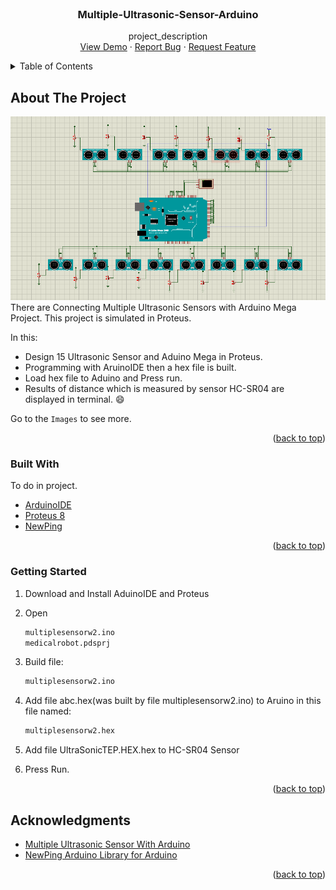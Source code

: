 <!-- PROJECT LOGO -->
<br />
<div align="center">
<h3 align="center">Multiple-Ultrasonic-Sensor-Arduino</h3>
  <p align="center">
    project_description
    <br />
    <a href="https://github.com/chutientrong/Multiple-Ultrasonic-Sensor-Arduino">View Demo</a>
    ·
    <a href="https://github.com/chutientrong/Multiple-Ultrasonic-Sensor-Arduino/issues">Report Bug</a>
    ·
    <a href="https://github.com/chutientrong/Multiple-Ultrasonic-Sensor-Arduino/issues">Request Feature</a>
  </p>
</div>

<!-- TABLE OF CONTENTS -->
<details>
  <summary>Table of Contents</summary>
  <ol>
    <li><a href="#about-the-project">About The Project</a>
    <li><a href="#built-with">Built With</a></li>
    </li>
    <li><a href="#getting-started">Getting Started</a>
    </li>
    <li><a href="#acknowledgments">Acknowledgments</a></li>
  </ol>
</details>


<!-- ABOUT THE PROJECT -->
## About The Project
[![Product Name Screen Shot][product-screenshot]](https://example.com)
There are Connecting Multiple Ultrasonic Sensors with Arduino Mega Project. This project is simulated in Proteus.

In this:
* Design 15 Ultrasonic Sensor and Aduino Mega in Proteus.
* Programming with AruinoIDE then a hex file is built. 
* Load hex file to Aduino and Press run.
* Results of distance which is measured by sensor HC-SR04 are displayed in terminal. :smile:

Go to the `Images` to see more.

<p align="right">(<a href="#top">back to top</a>)</p>


### Built With

To do in project.

* [ArduinoIDE](https://www.arduino.cc/en/software/)
* [Proteus 8](https://www.labcenter.com/)
* [NewPing](https://github.com/microflo/NewPing/)

<p align="right">(<a href="#top">back to top</a>)</p>


### Getting Started

1. Download and Install AduinoIDE and Proteus 
2. Open
   ```sh
   multiplesensorw2.ino
   medicalrobot.pdsprj
   ```
3. Build file:
   ```sh
   multiplesensorw2.ino
   ```
4. Add file abc.hex(was built by file multiplesensorw2.ino) to Aruino 
  in this file named:
   ```sh
   multiplesensorw2.hex
   ```
5. Add file UltraSonicTEP.HEX.hex to HC-SR04 Sensor

6. Press Run.

<p align="right">(<a href="#top">back to top</a>)</p>


<!-- ACKNOWLEDGMENTS -->
## Acknowledgments

* [Multiple Ultrasonic Sensor With Arduino](https://www.theengineeringprojects.com/2015/02/interfacing-multiple-ultrasonic-sensor-arduino.html)
* [NewPing Arduino Library for Arduino](https://bitbucket.org/teckel12/arduino-new-ping/wiki/Home)

<p align="right">(<a href="#top">back to top</a>)</p>

<!-- MARKDOWN LINKS & IMAGES -->
<!-- https://www.markdownguide.org/basic-syntax/#reference-style-links -->

[product-screenshot]: Images/Design.png
